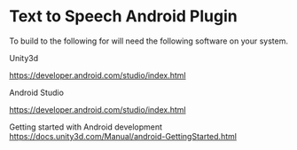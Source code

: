 # Text to Speech Android Plugin

To build to the following for will need the following software on your system.

Unity3d

https://developer.android.com/studio/index.html

Android Studio

https://developer.android.com/studio/index.html

Getting started with Android development
https://docs.unity3d.com/Manual/android-GettingStarted.html
